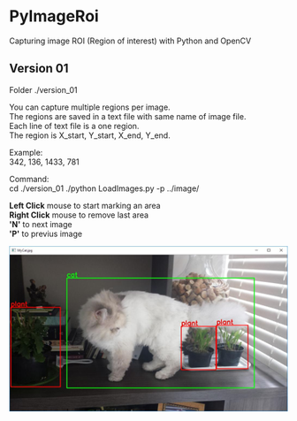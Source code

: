 # PyImageRoi
Capturing image ROI (Region of interest) with Python and OpenCV<br>

## Version 01
Folder ./version_01

You can capture multiple regions per image.<br>
The regions are saved in a text file with same name of  image file.<br>
Each line of text file is a one region.<br>
The region is X_start, Y_start, X_end, Y_end.<br>

Example:<br>
   342,   136,  1433,   781
   
Command:<br>
cd ./version_01
./python LoadImages.py -p ../image/

**Left Click** mouse to start marking an area<br/>
**Right Click** mouse to remove last area<br/>
**'N'** to next image<br/>
**'P'** to previus image<br/>

![Screen Shot](https://github.com/kabrau/PyImageRoi/blob/master/tmp/MyCatResult.jpg)

